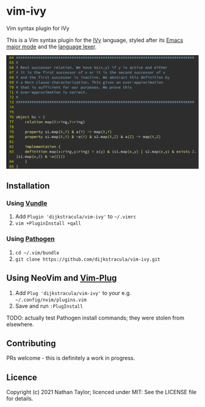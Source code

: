 # vim-ivy
Vim syntax plugin for IVy

This is a Vim syntax plugin for the [IVy][ivy] language, styled after its
[Emacs major mode][emacs] and the [language lexer][lexer].

![](example.png)

## Installation

### Using [Vundle][v]

1. Add `Plugin 'dijkstracula/vim-ivy'` to `~/.vimrc`
2. `vim +PluginInstall +qall`

### Using [Pathogen][p]

1. `cd ~/.vim/bundle`
2. `git clone https://github.com/dijkstracula/vim-ivy.git`

## Using NeoVim and [Vim-Plug][vp]

1. Add `Plug 'dijkstracula/vim-ivy'` to your e.g. `~/.config/nvim/plugins.vim`
2. Save and run `:PlugInstall`

TODO: actually test Pathogen install commands; they were stolen from elsewhere.

## Contributing

PRs welcome - this is definitely a work in progress.

## Licence

Copyright (c) 2021 Nathan Taylor; licenced under MIT: See the LICENSE file for
details.

[emacs]: https://github.com/kenmcmil/ivy/blob/master/lib/emacs/ivy-mode.el
[ivy]: https://microsoft.github.io/ivy/
[lexer]: https://github.com/kenmcmil/ivy/blob/master/ivy/ivy_lexer.py
[p]: https://github.com/tpope/vim-pathogen
[v]: https://github.com/gmarik/vundle
[vp]: https://github.com/junegunn/vim-plug
